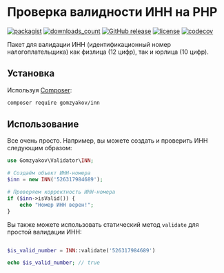 # Проверка валидности ИНН на PHP

[![packagist](https://img.shields.io/packagist/v/gomzyakov/inn.svg)](https://packagist.org/packages/gomzyakov/inn)
[![downloads_count](https://img.shields.io/packagist/dt/gomzyakov/inn.svg)](https://packagist.org/packages/gomzyakov/inn)
[![GitHub release](https://img.shields.io/github/release/gomzyakov/inn.svg)](https://github.com/gomzyakov/inn/releases/latest)
[![license](https://img.shields.io/badge/License-MIT-green.svg)](https://github.com/gomzyakov/numbers/blob/development/LICENSE)
[![codecov](https://codecov.io/gh/gomzyakov/inn/branch/main/graph/badge.svg?token=sYbm7W23NV)](https://codecov.io/gh/gomzyakov/inn)

Пакет для валидации ИНН (идентификационный номер налогоплательщика) как физлица (12 цифр), так и юрлица (10 цифр).

## Установка

Используя [Composer](https://getcomposer.org):

```bash
composer require gomzyakov/inn
```

## Использование

Все очень просто. Например, вы можете создать и проверить ИНН следующим образом:

```php
use Gomzyakov\Validator\INN;

# Создаём объект ИНН-номера
$inn = new INN('526317984689');

# Проверяем корректность ИНН-номера
if ($inn->isValid()) {
    echo "Номер ИНН верен!";
}
```

Вы также можете использовать статический метод `validate` для простой валидации ИНН:

```php

$is_valid_number = INN::validate('526317984689')

echo $is_valid_number; // true
```
